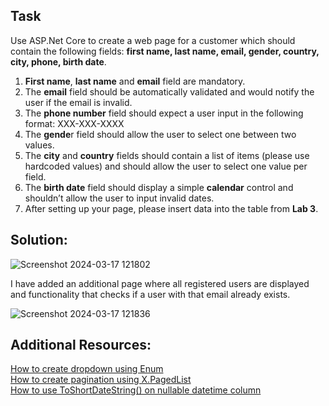 ## Task

Use ASP.Net Core to create a web page for a customer which should contain the following fields: **first name, last name, email, gender, country, city, phone, birth date**.

1. **First name**, **last name** and **email** field are mandatory.
2. The **email** field should be automatically validated and would notify the user if the email is invalid.
3. The **phone number** field should expect a user input in the following format: XXX-XXX-XXXX
4. The **gende**r field should allow the user to select one between two values.
5. The **city** and **country** fields should contain a list of items (please use hardcoded values) and should allow the user to select one value per field.
6. The **birth date** field should display a simple **calendar** control and shouldn’t allow the user to input invalid dates.
7. After setting up your page, please insert data into the table from **Lab 3**.

## Solution:

![Screenshot 2024-03-17 121802](https://github.com/KremenaNikolova/BSH-Intern-Exercising/assets/106489962/740d70a0-aabd-477f-8e20-2818c522f867)
<br/>

I have added an additional page where all registered users are displayed and functionality that checks if a user with that email already exists.

![Screenshot 2024-03-17 121836](https://github.com/KremenaNikolova/BSH-Intern-Exercising/assets/106489962/97f9cad3-568b-4093-a9ac-72c9c8983708)

## Additional Resources:

<a href="https://www.youtube.com/watch?v=0JDxnjcH_v0">How to create dropdown using Enum</a> <br/>
<a href="https://stackoverflow.com/questions/41517359/pagedlist-core-mvc-pagedlistpager-html-extension-in-net-core-is-not-there">How to create pagination using X.PagedList</a> <br/>
<a href="https://stackoverflow.com/questions/35770277/how-to-use-toshortdatestring-on-nullable-datetime-column">How to use ToShortDateString() on nullable datetime column</a>
